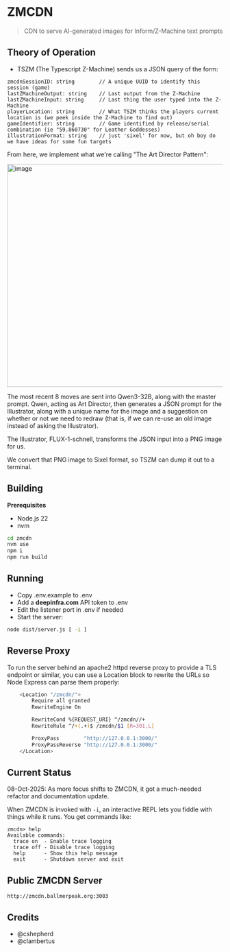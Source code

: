 # ZMCDN

> CDN to serve AI-generated images for Inform/Z-Machine text prompts

## Theory of Operation

- TSZM (The Typescript Z-Machine) sends us a JSON query of the form:
```
zmcdnSessionID: string        // A unique UUID to identify this session (game)
lastZMachineOutput: string    // Last output from the Z-Machine
lastZMachineInput: string     // Last thing the user typed into the Z-Machine
playerLocation: string        // What TSZM thinks the players current location is (we peek inside the Z-Machine to find out)
gameIdentifier: string        // Game identified by release/serial combination (ie "59.860730" for Leather Goddesses)
illustrationFormat: string    // just 'sixel' for now, but oh boy do we have ideas for some fun targets
```

From here, we implement what we're calling "The Art Director Pattern":

<img width="806" height="520" alt="image" src="https://github.com/user-attachments/assets/309c4904-40f4-4d4e-b65d-d7cacb17d46b" />

The most recent 8 moves are sent into Qwen3-32B, along with the master prompt. Qwen, acting as Art Director, then generates a JSON prompt for the Illustrator, along with a unique name for the image and a suggestion on whether or not we need to redraw (that is, if we can re-use an old image instead of asking the Illustrator).

The Illustrator, FLUX-1-schnell, transforms the JSON input into a PNG image for us.

We convert that PNG image to Sixel format, so TSZM can dump it out to a terminal.

## Building

**Prerequisites**
- Node.js 22
- nvm

```bash
cd zmcdn
nvm use
npm i
npm run build
```

## Running

- Copy .env.example to .env
- Add a **deepinfra.com** API token to .env
- Edit the listener port in .env if needed
- Start the server:

```bash
node dist/server.js [ -i ]
```

## Reverse Proxy

To run the server behind an apache2 httpd reverse proxy to provide a TLS endpoint or similar, you can use a Location block to rewrite the URLs so Node Express can parse them properly:

```bash
    <Location "/zmcdn/">
        Require all granted
        RewriteEngine On

        RewriteCond %{REQUEST_URI} ^/zmcdn//+
        RewriteRule ^/+(.+)$ /zmcdn/$1 [R=301,L]

        ProxyPass        "http://127.0.0.1:3000/"
        ProxyPassReverse "http://127.0.0.1:3000/"
    </Location>
```

## Current Status
08-Oct-2025: As more focus shifts to ZMCDN, it got a much-needed refactor and documentation update.

When ZMCDN is invoked with `-i`, an interactive REPL lets you fiddle with things while it runs. You get commands like:
```
zmcdn> help
Available commands:
  trace on  - Enable trace logging
  trace off - Disable trace logging
  help      - Show this help message
  exit      - Shutdown server and exit
```

## Public ZMCDN Server

`http://zmcdn.ballmerpeak.org:3003`

## Credits
- @cshepherd
- @clambertus

